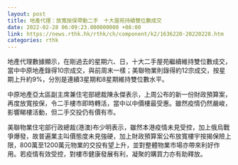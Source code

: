 ```yaml
---
layout: post
title: 地產代理：放寬按保帶動二手　十大屋苑持續雙位數成交
date: 2022-02-28 06:09:23.000000000 +08:00
link: https://news.rthk.hk/rthk/ch/component/k2/1636220-20220228.htm
categories: rthk
---
```


地產代理數據顯示，在剛過去的星期六、日，十大二手屋苑繼續維持雙位數成交，當中中原地產錄得10宗成交，與前周末一樣；美聯物業則錄得約12宗成交，按星期上升約9%，分別是連續3星期和8星期維持雙位數水平。

中原地產亞太區副主席兼住宅部總裁陳永傑表示，上周公布的新一份財政預算案，再度放寬按保，令二手樓市即時轉活，當中以中價樓最受惠。雖然疫情仍然嚴峻，影響睇樓活動，但二手交投仍有價有市。

美聯物業住宅部行政總裁(港澳)布少明表示，雖然本港疫情未見受控，加上俄烏戰爭爆發，故普遍業主叫價態度未見強硬，加上財政預算案公布放寬樓宇按揭保險上限，800萬至1200萬元物業的交投有望上升，並對整體物業市場亦帶來利好作用。若疫情有效受控，對樓市健康發展有利，凝聚的購買力亦有助釋放。
